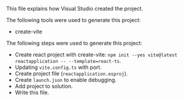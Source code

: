 This file explains how Visual Studio created the project.

The following tools were used to generate this project:
- create-vite

The following steps were used to generate this project:
- Create react project with create-vite: `npm init --yes vite@latest reactapplication -- --template=react-ts`.
- Updating `vite.config.ts` with port.
- Create project file (`reactapplication.esproj`).
- Create `launch.json` to enable debugging.
- Add project to solution.
- Write this file.
